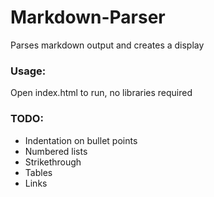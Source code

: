# Markdown-Parser
Parses markdown output and creates a display

### Usage:
Open index.html to run, no libraries required

### TODO:
* Indentation on bullet points
* Numbered lists
* Strikethrough
* Tables
* Links
